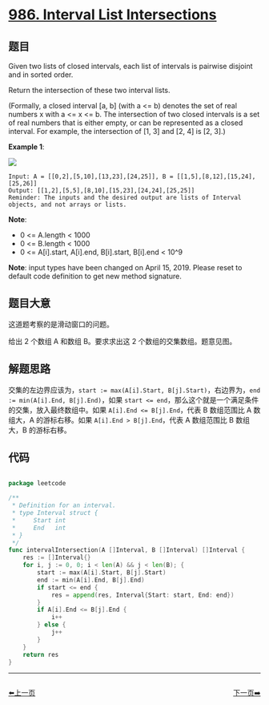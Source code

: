 # [986. Interval List Intersections](https://leetcode.com/problems/interval-list-intersections/)

## 题目

Given two lists of closed intervals, each list of intervals is pairwise disjoint and in sorted order.

Return the intersection of these two interval lists.

(Formally, a closed interval [a, b] (with a <= b) denotes the set of real numbers x with a <= x <= b.  The intersection of two closed intervals is a set of real numbers that is either empty, or can be represented as a closed interval.  For example, the intersection of [1, 3] and [2, 4] is [2, 3].)




**Example 1**:

![](https://assets.leetcode.com/uploads/2019/01/30/interval1.png)

```
Input: A = [[0,2],[5,10],[13,23],[24,25]], B = [[1,5],[8,12],[15,24],[25,26]]
Output: [[1,2],[5,5],[8,10],[15,23],[24,24],[25,25]]
Reminder: The inputs and the desired output are lists of Interval objects, and not arrays or lists.
```

**Note**:  

- 0 <= A.length < 1000
- 0 <= B.length < 1000
- 0 <= A[i].start, A[i].end, B[i].start, B[i].end < 10^9

**Note**: input types have been changed on April 15, 2019. Please reset to default code definition to get new method signature.

## 题目大意

这道题考察的是滑动窗口的问题。

给出 2 个数组 A 和数组 B。要求求出这 2 个数组的交集数组。题意见图。

## 解题思路

交集的左边界应该为，`start := max(A[i].Start, B[j].Start)`，右边界为，`end := min(A[i].End, B[j].End)`，如果 `start <= end`，那么这个就是一个满足条件的交集，放入最终数组中。如果 `A[i].End <= B[j].End`，代表 B 数组范围比 A 数组大，A 的游标右移。如果 `A[i].End > B[j].End`，代表 A 数组范围比 B 数组大，B 的游标右移。


## 代码

```go

package leetcode

/**
 * Definition for an interval.
 * type Interval struct {
 *	   Start int
 *	   End   int
 * }
 */
func intervalIntersection(A []Interval, B []Interval) []Interval {
	res := []Interval{}
	for i, j := 0, 0; i < len(A) && j < len(B); {
		start := max(A[i].Start, B[j].Start)
		end := min(A[i].End, B[j].End)
		if start <= end {
			res = append(res, Interval{Start: start, End: end})
		}
		if A[i].End <= B[j].End {
			i++
		} else {
			j++
		}
	}
	return res
}

```


----------------------------------------------
<div style="display: flex;justify-content: space-between;align-items: center;">
<p><a href="https://books.halfrost.com/leetcode/ChapterFour/0900~0999/0985.Sum-of-Even-Numbers-After-Queries/">⬅️上一页</a></p>
<p><a href="https://books.halfrost.com/leetcode/ChapterFour/0900~0999/0989.Add-to-Array-Form-of-Integer/">下一页➡️</a></p>
</div>
